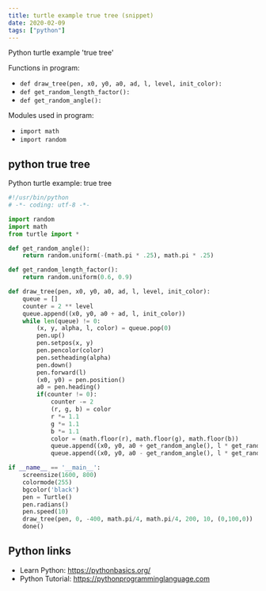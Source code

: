 ```yaml
---
title: turtle example true tree (snippet)
date: 2020-02-09
tags: ["python"]
---
```

Python turtle example 'true tree'

Functions in program: 
* `def draw_tree(pen, x0, y0, a0, ad, l, level, init_color):`
* `def get_random_length_factor():`
* `def get_random_angle():`

Modules used in program: 
* `import math`
* `import random`

## python true tree

Python turtle example: true tree

```python
#!/usr/bin/python
# -*- coding: utf-8 -*-

import random
import math
from turtle import *

def get_random_angle():
    return random.uniform(-(math.pi * .25), math.pi * .25)

def get_random_length_factor():
    return random.uniform(0.6, 0.9)

def draw_tree(pen, x0, y0, a0, ad, l, level, init_color):
    queue = []
    counter = 2 ** level
    queue.append((x0, y0, a0 + ad, l, init_color))
    while len(queue) != 0:
        (x, y, alpha, l, color) = queue.pop(0)
        pen.up()
        pen.setpos(x, y)
        pen.pencolor(color)
        pen.setheading(alpha)
        pen.down()
        pen.forward(l)
        (x0, y0) = pen.position()
        a0 = pen.heading()
        if(counter != 0):
            counter -= 2
            (r, g, b) = color
            r *= 1.1
            g *= 1.1
            b *= 1.1
            color = (math.floor(r), math.floor(g), math.floor(b))
            queue.append((x0, y0, a0 + get_random_angle(), l * get_random_length_factor(), color))
            queue.append((x0, y0, a0 - get_random_angle(), l * get_random_length_factor(), color))

if __name__ == '__main__':
    screensize(1600, 800)
    colormode(255)
    bgcolor('black')
    pen = Turtle()
    pen.radians()
    pen.speed(10)
    draw_tree(pen, 0, -400, math.pi/4, math.pi/4, 200, 10, (0,100,0)) 
    done()


```

## Python links

- Learn Python: https://pythonbasics.org/
- Python Tutorial: https://pythonprogramminglanguage.com
